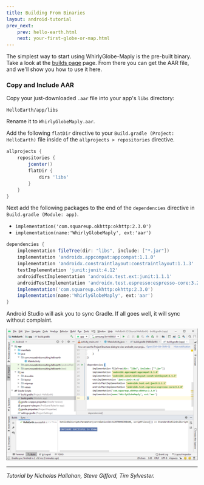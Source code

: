 ```yaml
---
title: Building From Binaries
layout: android-tutorial
prev_next:
    prev: hello-earth.html
    next: your-first-globe-or-map.html
---
```


The simplest way to start using WhirlyGlobe-Maply is the pre-built binary.  Take a look at the [builds page](/WhirlyGlobe/builds/builds.html) page.  From there you can get the AAR file, and we'll show you how to use it here.

### Copy and Include AAR

Copy your just-downloaded `.aar` file into your app's `libs` directory:

```
HelloEarth/app/libs
```

Rename it to `WhirlyGlobeMaply.aar`.

Add the following `flatDir` directive to your `Build.gradle (Project: HelloEarth)` file inside of the `allprojects > repositories` directive.

```gradle
allprojects {
    repositories {
        jcenter()
        flatDir {
            dirs 'libs'
        }
    }
}
```


Next add the following packages to the end of the `dependencies` directive in `Build.gradle (Module: app)`.

* `implementation('com.squareup.okhttp:okhttp:2.3.0')`
* `implementation(name:'WhirlyGlobeMaply', ext:'aar')`

```gradle
dependencies {
    implementation fileTree(dir: "libs", include: ["*.jar"])
    implementation 'androidx.appcompat:appcompat:1.1.0'
    implementation 'androidx.constraintlayout:constraintlayout:1.1.3'
    testImplementation 'junit:junit:4.12'
    androidTestImplementation 'androidx.test.ext:junit:1.1.1'
    androidTestImplementation 'androidx.test.espresso:espresso-core:3.2.0'
    implementation('com.squareup.okhttp:okhttp:2.3.0')
    implementation(name:'WhirlyGlobeMaply', ext:'aar')
}
```

Android Studio will ask you to sync Gradle. If all goes well, it will sync without complaint.

![Gradle Sync](resources/gradle-sync.png)


---

*Tutorial by Nicholas Hallahan, Steve Gifford, Tim Sylvester.*
